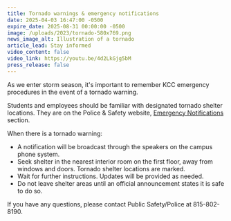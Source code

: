 ```yaml
---
title: Tornado warnings & emergency notifications
date: 2025-04-03 16:47:00 -0500
expire_date: 2025-08-31 00:00:00 -0500
image: /uploads/2023/tornado-580x769.png
news_image_alt: Illustration of a tornado
article_lead: Stay informed
video_content: false
video_link: https://youtu.be/4d2LkGjg5bM
press_release: false
---
```

As we enter storm season, it's important to remember KCC emergency procedures in the event of a tornado warning.

Students and employees should be familiar with designated tornado shelter locations. They are on the Police & Safety website, [Emergency Notifications](https://www.kcc.edu/about/police-and-safety/#notifications) section.

When there is a tornado warning:

* A notification will be broadcast through the speakers on the campus phone system.
* Seek shelter in the nearest interior room on the first floor, away from windows and doors. Tornado shelter locations are marked.
* Wait for further instructions. Updates will be provided as needed.
* Do not leave shelter areas until an official announcement states it is safe to do so.

If you have any questions, please contact Public Safety/Police at 815-802-8190.